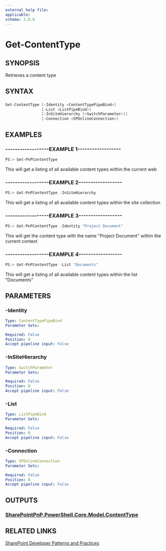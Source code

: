 ```yaml
---
external help file:
applicable: 
schema: 2.0.0
---
```

# Get-ContentType

## SYNOPSIS
Retrieves a content type

## SYNTAX 

### 
```powershell
Get-ContentType [-Identity <ContentTypePipeBind>]
                [-List <ListPipeBind>]
                [-InSiteHierarchy [<SwitchParameter>]]
                [-Connection <SPOnlineConnection>]
```

## EXAMPLES

### ------------------EXAMPLE 1------------------
```powershell
PS:> Get-PnPContentType 
```

This will get a listing of all available content types within the current web

### ------------------EXAMPLE 2------------------
```powershell
PS:> Get-PnPContentType -InSiteHierarchy
```

This will get a listing of all available content types within the site collection

### ------------------EXAMPLE 3------------------
```powershell
PS:> Get-PnPContentType -Identity "Project Document"
```

This will get the content type with the name "Project Document" within the current context

### ------------------EXAMPLE 4------------------
```powershell
PS:> Get-PnPContentType -List "Documents"
```

This will get a listing of all available content types within the list "Documents"

## PARAMETERS

### -Identity


```yaml
Type: ContentTypePipeBind
Parameter Sets: 

Required: False
Position: 0
Accept pipeline input: False
```

### -InSiteHierarchy


```yaml
Type: SwitchParameter
Parameter Sets: 

Required: False
Position: 0
Accept pipeline input: False
```

### -List


```yaml
Type: ListPipeBind
Parameter Sets: 

Required: False
Position: 0
Accept pipeline input: False
```

### -Connection


```yaml
Type: SPOnlineConnection
Parameter Sets: 

Required: False
Position: 0
Accept pipeline input: False
```

## OUTPUTS

### [SharePointPnP.PowerShell.Core.Model.ContentType](https://msdn.microsoft.com/en-us/library/microsoft.sharepoint.client.contenttype.aspx)

## RELATED LINKS

[SharePoint Developer Patterns and Practices](http://aka.ms/sppnp)